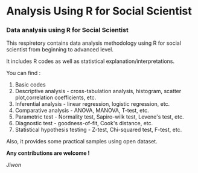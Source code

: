 # Analysis Using R for Social Scientist
### Data analysis using R for Social Scientist

This respiretory contains data analysis methodology using R for social scientist from beginning to advanced level.

It includes R codes as well as statistical explanation/interpretations. 
  
You can find :
1) Basic codes
2) Descriptive analysis - cross-tabulation analysis, histogram, scatter plot,correlation coefficients, etc.
3) Inferential analysis - linear regression, logistic regression, etc. 
4) Comparative analysis - ANOVA, MANOVA, T-test, etc.
5) Parametric test - Normality test, Sapiro-wilk test, Levene's test, etc. 
6) Diagnostic test - goodness-of-fit, Cook's distance, etc.
7) Statistical hypothesis testing - Z-test, Chi-squared test, F-test, etc.

Also, it provides some practical samples using open dataset.

**Any contributions are welcome !**

*Jiwon*
